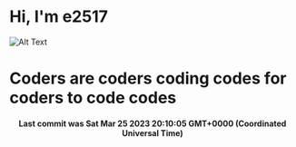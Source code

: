 # Hi, I'm e2517

![Alt Text](https://github.com/E2517/e2517/blob/master/images/background.gif)

# Coders are coders coding codes for coders to code codes

<h4 align="center">Last commit was Sat Mar 25 2023 20:10:05 GMT+0000 (Coordinated Universal Time)</h4>
